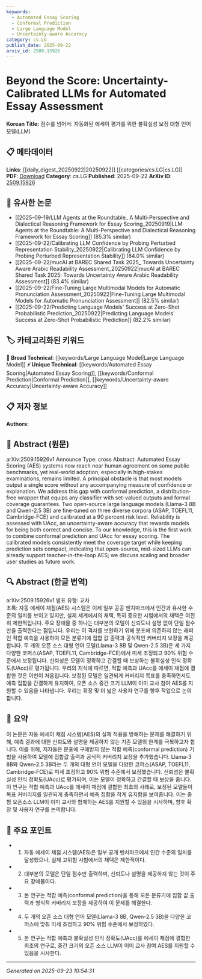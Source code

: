 ```yaml
---
keywords:
  - Automated Essay Scoring
  - Conformal Prediction
  - Large Language Model
  - Uncertainty-aware Accuracy
category: cs.LG
publish_date: 2025-09-22
arxiv_id: 2509.15926
---
```


<!-- KEYWORD_LINKING_METADATA:
{
  "processed_timestamp": "2025-09-23T10:54:31.024643",
  "vocabulary_version": "1.0",
  "selected_keywords": [
    "Automated Essay Scoring",
    "Conformal Prediction",
    "Large Language Model",
    "Uncertainty-aware Accuracy"
  ],
  "rejected_keywords": [],
  "similarity_scores": {
    "Automated Essay Scoring": 0.8,
    "Conformal Prediction": 0.78,
    "Large Language Model": 0.85,
    "Uncertainty-aware Accuracy": 0.79
  },
  "extraction_method": "AI_prompt_based",
  "budget_applied": true,
  "candidates_json": {
    "candidates": [
      {
        "surface": "Automated Essay Scoring",
        "canonical": "Automated Essay Scoring",
        "aliases": [
          "AES"
        ],
        "category": "unique_technical",
        "rationale": "This term is central to the paper's focus and provides a specific application area for linking.",
        "novelty_score": 0.75,
        "connectivity_score": 0.65,
        "specificity_score": 0.85,
        "link_intent_score": 0.8
      },
      {
        "surface": "Conformal Prediction",
        "canonical": "Conformal Prediction",
        "aliases": [],
        "category": "unique_technical",
        "rationale": "This technique is a novel aspect of the paper's methodology, enhancing the linking of uncertainty measures.",
        "novelty_score": 0.7,
        "connectivity_score": 0.6,
        "specificity_score": 0.8,
        "link_intent_score": 0.78
      },
      {
        "surface": "Large Language Models",
        "canonical": "Large Language Model",
        "aliases": [
          "LLM"
        ],
        "category": "broad_technical",
        "rationale": "LLMs are a foundational technology in the paper, relevant for connecting to broader NLP research.",
        "novelty_score": 0.4,
        "connectivity_score": 0.9,
        "specificity_score": 0.6,
        "link_intent_score": 0.85
      },
      {
        "surface": "Uncertainty-aware Accuracy",
        "canonical": "Uncertainty-aware Accuracy",
        "aliases": [
          "UAcc"
        ],
        "category": "unique_technical",
        "rationale": "This metric is a unique contribution of the paper, useful for linking to performance evaluation discussions.",
        "novelty_score": 0.8,
        "connectivity_score": 0.55,
        "specificity_score": 0.88,
        "link_intent_score": 0.79
      }
    ],
    "ban_list_suggestions": [
      "score",
      "model",
      "system"
    ]
  },
  "decisions": [
    {
      "candidate_surface": "Automated Essay Scoring",
      "resolved_canonical": "Automated Essay Scoring",
      "decision": "linked",
      "scores": {
        "novelty": 0.75,
        "connectivity": 0.65,
        "specificity": 0.85,
        "link_intent": 0.8
      }
    },
    {
      "candidate_surface": "Conformal Prediction",
      "resolved_canonical": "Conformal Prediction",
      "decision": "linked",
      "scores": {
        "novelty": 0.7,
        "connectivity": 0.6,
        "specificity": 0.8,
        "link_intent": 0.78
      }
    },
    {
      "candidate_surface": "Large Language Models",
      "resolved_canonical": "Large Language Model",
      "decision": "linked",
      "scores": {
        "novelty": 0.4,
        "connectivity": 0.9,
        "specificity": 0.6,
        "link_intent": 0.85
      }
    },
    {
      "candidate_surface": "Uncertainty-aware Accuracy",
      "resolved_canonical": "Uncertainty-aware Accuracy",
      "decision": "linked",
      "scores": {
        "novelty": 0.8,
        "connectivity": 0.55,
        "specificity": 0.88,
        "link_intent": 0.79
      }
    }
  ]
}
-->

# Beyond the Score: Uncertainty-Calibrated LLMs for Automated Essay Assessment

**Korean Title:** 점수를 넘어서: 자동화된 에세이 평가를 위한 불확실성 보정 대형 언어 모델(LLM)

## 📋 메타데이터

**Links**: [[daily_digest_20250922|20250922]] [[categories/cs.LG|cs.LG]]
**PDF**: [Download](https://arxiv.org/pdf/2509.15926.pdf)
**Category**: cs.LG
**Published**: 2025-09-22
**ArXiv ID**: [2509.15926](https://arxiv.org/abs/2509.15926)

## 🔗 유사한 논문
- [[2025-09-19/LLM Agents at the Roundtable_ A Multi-Perspective and Dialectical Reasoning Framework for Essay Scoring_20250919|LLM Agents at the Roundtable: A Multi-Perspective and Dialectical Reasoning Framework for Essay Scoring]] (85.3% similar)
- [[2025-09-22/Calibrating LLM Confidence by Probing Perturbed Representation Stability_20250922|Calibrating LLM Confidence by Probing Perturbed Representation Stability]] (84.0% similar)
- [[2025-09-22/mucAI at BAREC Shared Task 2025_ Towards Uncertainty Aware Arabic Readability Assessment_20250922|mucAI at BAREC Shared Task 2025: Towards Uncertainty Aware Arabic Readability Assessment]] (83.4% similar)
- [[2025-09-22/Fine-Tuning Large Multimodal Models for Automatic Pronunciation Assessment_20250922|Fine-Tuning Large Multimodal Models for Automatic Pronunciation Assessment]] (82.5% similar)
- [[2025-09-22/Predicting Language Models' Success at Zero-Shot Probabilistic Prediction_20250922|Predicting Language Models' Success at Zero-Shot Probabilistic Prediction]] (82.2% similar)

## 🏷️ 카테고리화된 키워드
**🧠 Broad Technical**: [[keywords/Large Language Model|Large Language Model]]
**⚡ Unique Technical**: [[keywords/Automated Essay Scoring|Automated Essay Scoring]], [[keywords/Conformal Prediction|Conformal Prediction]], [[keywords/Uncertainty-aware Accuracy|Uncertainty-aware Accuracy]]

## 📋 저자 정보

**Authors:** 

## 📄 Abstract (원문)

arXiv:2509.15926v1 Announce Type: cross 
Abstract: Automated Essay Scoring (AES) systems now reach near human agreement on some public benchmarks, yet real-world adoption, especially in high-stakes examinations, remains limited. A principal obstacle is that most models output a single score without any accompanying measure of confidence or explanation. We address this gap with conformal prediction, a distribution-free wrapper that equips any classifier with set-valued outputs and formal coverage guarantees. Two open-source large language models (Llama-3 8B and Qwen-2.5 3B) are fine-tuned on three diverse corpora (ASAP, TOEFL11, Cambridge-FCE) and calibrated at a 90 percent risk level. Reliability is assessed with UAcc, an uncertainty-aware accuracy that rewards models for being both correct and concise. To our knowledge, this is the first work to combine conformal prediction and UAcc for essay scoring. The calibrated models consistently meet the coverage target while keeping prediction sets compact, indicating that open-source, mid-sized LLMs can already support teacher-in-the-loop AES; we discuss scaling and broader user studies as future work.

## 🔍 Abstract (한글 번역)

arXiv:2509.15926v1 발표 유형: 교차  
초록: 자동 에세이 채점(AES) 시스템은 이제 일부 공공 벤치마크에서 인간과 유사한 수준의 일치를 보이고 있지만, 실제 세계에서의 채택, 특히 중요한 시험에서의 채택은 여전히 제한적입니다. 주요 장애물 중 하나는 대부분의 모델이 신뢰도나 설명 없이 단일 점수만을 출력한다는 점입니다. 우리는 이 격차를 보완하기 위해 분포에 의존하지 않는 래퍼인 적합 예측을 사용하여 모든 분류기에 집합 값 출력과 공식적인 커버리지 보장을 제공합니다. 두 개의 오픈 소스 대형 언어 모델(Llama-3 8B 및 Qwen-2.5 3B)은 세 가지 다양한 코퍼스(ASAP, TOEFL11, Cambridge-FCE)에서 미세 조정되고 90% 위험 수준에서 보정됩니다. 신뢰성은 모델이 정확하고 간결할 때 보상하는 불확실성 인식 정확도(UAcc)로 평가됩니다. 우리의 지식에 따르면, 적합 예측과 UAcc를 에세이 채점에 결합한 것은 이번이 처음입니다. 보정된 모델은 일관되게 커버리지 목표를 충족하면서도 예측 집합을 간결하게 유지하여, 오픈 소스 중간 크기 LLM이 이미 교사 참여 AES를 지원할 수 있음을 나타냅니다. 우리는 확장 및 더 넓은 사용자 연구를 향후 작업으로 논의합니다.

## 📝 요약

이 논문은 자동 에세이 채점 시스템(AES)의 실제 적용을 방해하는 문제를 해결하기 위해, 예측 결과에 대한 신뢰도와 설명을 제공하지 않는 기존 모델의 한계를 극복하고자 합니다. 이를 위해, 저자들은 분포에 구애받지 않는 적합 예측(conformal prediction) 기법을 사용하여 모델에 집합값 출력과 공식적 커버리지 보장을 추가했습니다. Llama-3 8B와 Qwen-2.5 3B라는 두 개의 대형 언어 모델을 다양한 코퍼스(ASAP, TOEFL11, Cambridge-FCE)로 미세 조정하고 90% 위험 수준에서 보정했습니다. 신뢰성은 불확실성 인식 정확도(UAcc)로 평가되며, 이는 모델이 정확하고 간결할 때 보상을 줍니다. 이 연구는 적합 예측과 UAcc를 에세이 채점에 결합한 최초의 사례로, 보정된 모델들이 목표 커버리지를 일관되게 충족하면서 예측 집합을 작게 유지함을 보여줍니다. 이는 중형 오픈소스 LLM이 이미 교사와 함께하는 AES를 지원할 수 있음을 시사하며, 향후 확장 및 사용자 연구를 논의합니다.

## 🎯 주요 포인트

- 1. 자동 에세이 채점 시스템(AES)은 일부 공개 벤치마크에서 인간 수준의 일치를 달성했으나, 실제 고위험 시험에서의 채택은 제한적이다.
- 2. 대부분의 모델은 단일 점수만 출력하며, 신뢰도나 설명을 제공하지 않는 것이 주요 장애물이다.
- 3. 본 연구는 적합 예측(conformal prediction)을 통해 모든 분류기에 집합 값 출력과 형식적 커버리지 보장을 제공하여 이 문제를 해결한다.
- 4. 두 개의 오픈 소스 대형 언어 모델(Llama-3 8B, Qwen-2.5 3B)을 다양한 코퍼스에 맞춰 미세 조정하고 90% 위험 수준에서 보정하였다.
- 5. 본 연구는 적합 예측과 불확실성 인식 정확도(UAcc)를 에세이 채점에 결합한 최초의 연구로, 중간 크기의 오픈 소스 LLM이 이미 교사 참여 AES를 지원할 수 있음을 시사한다.


---

*Generated on 2025-09-23 10:54:31*